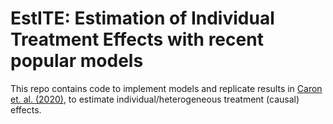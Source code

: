 # EstITE: Estimation of Individual Treatment Effects with recent popular models

This repo contains code to implement models and replicate results in [Caron et. al. (2020)](https://arxiv.org/pdf/2009.06472.pdf), to estimate individual/heterogeneous treatment (causal) effects.
